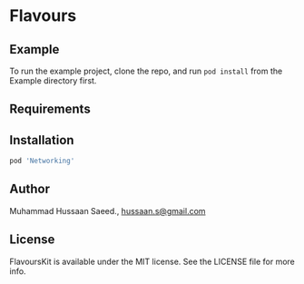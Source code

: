 # Flavours

## Example

To run the example project, clone the repo, and run `pod install` from the Example directory first.

## Requirements

## Installation


```ruby
pod 'Networking'
```

## Author

Muhammad Hussaan Saeed., hussaan.s@gmail.com

## License

FlavoursKit is available under the MIT license. See the LICENSE file for more info.
